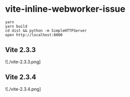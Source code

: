 # vite-inline-webworker-issue

```
yarn
yarn build
cd dist && python -m SimpleHTTPServer
open http://localhost:8000
```

## Vite 2.3.3

![./vite-2.3.3.png]

## Vite 2.3.4

![./vite-2.3.4.png]
